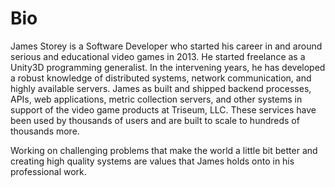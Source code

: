 # Bio
James Storey is a Software Developer who started his career in and around serious and educational video games in 2013.
He started freelance as a Unity3D programming generalist. In the intervening years, he has developed a robust knowledge of
distributed systems, network communication, and highly available servers.
James as built and shipped backend processes, APIs, web applications, metric collection servers, and other systems in support of the video game products at Triseum, LLC.
These services have been used by thousands of users and are built to scale to hundreds of thousands more.

Working on challenging problems that make the world a little bit better and creating high quality systems are values that James holds onto in his professional work.
